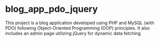 # blog_app_pdo_jquery
This project is a blog application developed using PHP and MySQL (with PDO) following Object-Oriented Programming (OOP) principles. It also includes an admin page utilizing jQuery for dynamic data fetching
